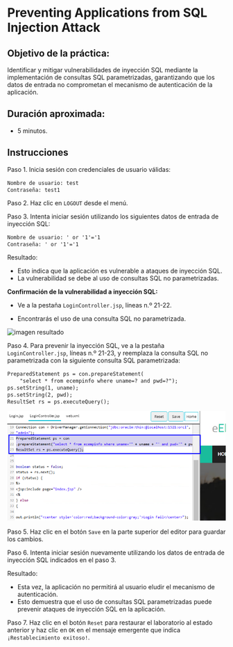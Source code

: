 # Preventing Applications from SQL Injection Attack

## Objetivo de la práctica:

Identificar y mitigar vulnerabilidades de inyección SQL mediante la implementación de consultas SQL parametrizadas, garantizando que los datos de entrada no comprometan el mecanismo de autenticación de la aplicación.

## Duración aproximada:
- 5 minutos.

## Instrucciones 

Paso 1. Inicia sesión con credenciales de usuario válidas:

    Nombre de usuario: test
    Contraseña: test1

Paso 2. Haz clic en `LOGOUT` desde el menú.

Paso 3. Intenta iniciar sesión utilizando los siguientes datos de entrada de inyección SQL:

    Nombre de usuario: ' or '1'='1
    Contraseña: ' or '1'='1

Resultado:
- Esto indica que la aplicación es vulnerable a ataques de inyección SQL.
- La vulnerabilidad se debe al uso de consultas SQL no parametrizadas.

**Confirmación de la vulnerabilidad a inyección SQL:**

- Ve a la pestaña `LoginController.jsp`, líneas n.º 21-22.

- Encontrarás el uso de una consulta SQL no parametrizada.

![imagen resultado](../CASELabs/Images/img15.png)

Paso 4. Para prevenir la inyección SQL, ve a la pestaña `LoginController.jsp`, líneas n.º 21-23, y reemplaza la consulta SQL no parametrizada con la siguiente consulta SQL parametrizada:

    PreparedStatement ps = con.prepareStatement(
        "select * from ecempinfo where uname=? and pwd=?");
    ps.setString(1, uname);
    ps.setString(2, pwd);
    ResultSet rs = ps.executeQuery();

![imagen resultado](../images/img16.png)

Paso 5. Haz clic en el botón `Save` en la parte superior del editor para guardar los cambios.

Paso 6. Intenta iniciar sesión nuevamente utilizando los datos de entrada de inyección SQL indicados en el paso 3.

Resultado: 
- Esta vez, la aplicación no permitirá al usuario eludir el mecanismo de autenticación.
- Esto demuestra que el uso de consultas SQL parametrizadas puede prevenir ataques de inyección SQL en la aplicación.

Paso 7. Haz clic en el botón `Reset` para restaurar el laboratorio al estado anterior y haz clic en `OK` en el mensaje emergente que indica `¡Restablecimiento exitoso!`.
